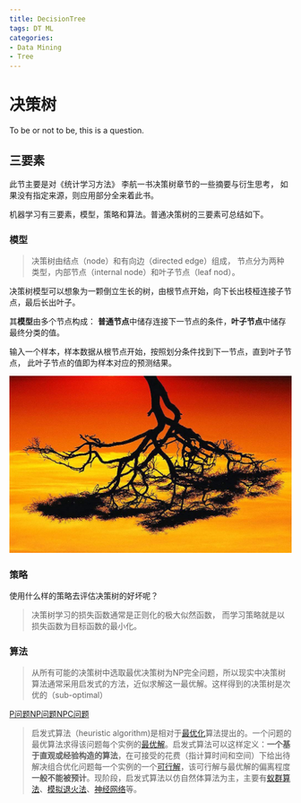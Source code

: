 ```yaml
---
title: DecisionTree
tags: DT ML 
categories:
- Data Mining
- Tree
---
```




# 决策树

To be or not to be, this is a question.



## 三要素

此节主要是对《统计学习方法》 李航一书决策树章节的一些摘要与衍生思考， 如果没有指定来源，则应用部分全来着此书。



机器学习有三要素，模型，策略和算法。普通决策树的三要素可总结如下。

### 模型

> 决策树由结点（node）和有向边（directed edge）组成， 节点分为两种类型，内部节点（internal node）和叶子节点（leaf nod）。

决策树模型可以想象为一颗倒立生长的树，由根节点开始，向下长出枝桠连接子节点，最后长出叶子。

其**模型**由多个节点构成： **普通节点**中储存连接下一节点的条件，**叶子节点**中储存最终分类的值。

输入一个样本，样本数据从根节点开始，按照划分条件找到下一节点，直到叶子节点， 此叶子节点的值即为样本对应的预测结果。

![1591517816351](DecisionTree.assets/1591517816351.png)

### 策略

使用什么样的策略去评估决策树的好坏呢？ 

> 决策树学习的损失函数通常是正则化的极大似然函数， 而学习策略就是以损失函数为目标函数的最小化。



### 算法

> 从所有可能的决策树中选取最优决策树为NP完全问题，所以现实中决策树算法通常采用启发式的方法，近似求解这一最优解。这样得到的决策树是次优的（sub-optimal）

[P问题NP问题NPC问题](<https://baike.baidu.com/item/NP%E5%AE%8C%E5%85%A8%E9%97%AE%E9%A2%98/4934286?fr=aladdin>)

> 启发式算法（heuristic algorithm)是相对于[最优化](https://baike.baidu.com/item/%E6%9C%80%E4%BC%98%E5%8C%96)算法提出的。一个问题的最优算法求得该问题每个实例的[最优解](https://baike.baidu.com/item/%E6%9C%80%E4%BC%98%E8%A7%A3/5208902)。启发式算法可以这样定义：**一个基于直观或经验构造的算法**，在可接受的花费（指计算时间和空间）下给出待解决组合优化问题每一个实例的一个[可行解](https://baike.baidu.com/item/%E5%8F%AF%E8%A1%8C%E8%A7%A3/962143)，该可行解与最优解的偏离程度**一般不能被预计**。现阶段，启发式算法以仿自然体算法为主，主要有[蚁群算法](https://baike.baidu.com/item/%E8%9A%81%E7%BE%A4%E7%AE%97%E6%B3%95/9646604)、[模拟退火法](https://baike.baidu.com/item/%E6%A8%A1%E6%8B%9F%E9%80%80%E7%81%AB%E6%B3%95/10423893)、[神经网络](https://baike.baidu.com/item/%E7%A5%9E%E7%BB%8F%E7%BD%91%E7%BB%9C/16600562)等。

 